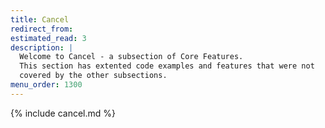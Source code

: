 ```yaml
---
title: Cancel
redirect_from:
estimated_read: 3
description: |
  Welcome to Cancel - a subsection of Core Features.
  This section has extented code examples and features that were not
  covered by the other subsections.
menu_order: 1300
---
```


{% include cancel.md %}

